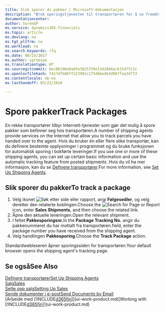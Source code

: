 ```yaml
---
title: Slik sporer du pakker | Microsoft-dokumentasjon
description: "Bruk sporingstjenesten til transportøren for å se fremdriften til en levering."
documentationcenter: 
author: SorenGP
ms.service: dynamics365-financials
ms.topic: article
ms.devlang: na
ms.tgt_pltfrm: na
ms.workload: na
ms.search.keywords: rfq
ms.date: 08/23/2017
ms.author: sgroespe
ms.translationtype: HT
ms.sourcegitcommit: bec0619be0a65e3625759e13d2866ac615d7513c
ms.openlocfilehash: f417dfb86ff223902c175d6be4b3d967faa3d773
ms.contentlocale: nb-no
ms.lasthandoff: 03/22/2018

---
```

# <a name="track-packages"></a><span data-ttu-id="ff53b-103">Spore pakker</span><span class="sxs-lookup"><span data-stu-id="ff53b-103">Track Packages</span></span>
<span data-ttu-id="ff53b-104">En rekke transportører tilbyr Internett-tjenester som gjør det mulig å spore pakker som befinner seg hos transportøren.</span><span class="sxs-lookup"><span data-stu-id="ff53b-104">A number of shipping agents provide services on the Internet that allow you to track parcels you have handed over to the agent.</span></span> <span data-ttu-id="ff53b-105">Hvis du bruker én eller flere slike transportør, kan du definere bestemte opplysninger i programmet og du bruke funksjonen for automatisk sporing i bokførte leveringer.</span><span class="sxs-lookup"><span data-stu-id="ff53b-105">If you use one or more of these shipping agents, you can set up certain basic information and use the automatic tracking feature from posted shipments.</span></span> <span data-ttu-id="ff53b-106">Hvis du vil ha mer informasjon, kan du se [Definere transportører](sales-how-to-set-up-shipping-agents.md).</span><span class="sxs-lookup"><span data-stu-id="ff53b-106">For more information, see [Set Up Shipping Agents](sales-how-to-set-up-shipping-agents.md).</span></span>

## <a name="to-track-a-package"></a><span data-ttu-id="ff53b-107">Slik sporer du pakker</span><span class="sxs-lookup"><span data-stu-id="ff53b-107">To track a package</span></span>
1. <span data-ttu-id="ff53b-108">Velg ikonet ![Søk etter side eller rapport](media/ui-search/search_small.png "Søk etter side eller rapport"), angi **Følgesedler**, og velg deretter den relaterte koblingen.</span><span class="sxs-lookup"><span data-stu-id="ff53b-108">Choose the ![Search for Page or Report](media/ui-search/search_small.png "Search for Page or Report icon") icon, enter **Sales Shipments**, and then choose the related link.</span></span>
2. <span data-ttu-id="ff53b-109">Åpne den aktuelle leveringen.</span><span class="sxs-lookup"><span data-stu-id="ff53b-109">Open the relevant shipment.</span></span>
3. <span data-ttu-id="ff53b-110">I feltet **Pakkesporingsnr.**</span><span class="sxs-lookup"><span data-stu-id="ff53b-110">In the **Package Tracking No.**</span></span> <span data-ttu-id="ff53b-111">angir du pakkenummeret du har mottatt fra transportøren.</span><span class="sxs-lookup"><span data-stu-id="ff53b-111">field, enter the package number you have received from the shipping agent.</span></span>
4. <span data-ttu-id="ff53b-112">Velg handlingen **Pakkesporing**.</span><span class="sxs-lookup"><span data-stu-id="ff53b-112">Choose the **Track Package** action.</span></span>

<span data-ttu-id="ff53b-113">Standardwebleseren åpner sporingssiden for transportøren.</span><span class="sxs-lookup"><span data-stu-id="ff53b-113">Your default browser opens the shipping agent's tracking page.</span></span>

## <a name="see-also"></a><span data-ttu-id="ff53b-114">Se også</span><span class="sxs-lookup"><span data-stu-id="ff53b-114">See Also</span></span>
[<span data-ttu-id="ff53b-115">Definere transportører</span><span class="sxs-lookup"><span data-stu-id="ff53b-115">Set Up Shipping Agents</span></span>](sales-how-to-set-up-shipping-agents.md)  
[<span data-ttu-id="ff53b-116">Salg</span><span class="sxs-lookup"><span data-stu-id="ff53b-116">Sales</span></span>](sales-manage-sales.md)  
[<span data-ttu-id="ff53b-117">Sette opp salg</span><span class="sxs-lookup"><span data-stu-id="ff53b-117">Setting Up Sales</span></span>](sales-setup-sales.md)  
[<span data-ttu-id="ff53b-118">Sende dokumenter i e-post</span><span class="sxs-lookup"><span data-stu-id="ff53b-118">Send Documents by Email</span></span>](ui-how-send-documents-email.md)  
<span data-ttu-id="ff53b-119">[Arbeide med [!INCLUDE[d365fin](includes/d365fin_md.md)]](ui-work-product.md)</span><span class="sxs-lookup"><span data-stu-id="ff53b-119">[Working with [!INCLUDE[d365fin](includes/d365fin_md.md)]](ui-work-product.md)</span></span>


